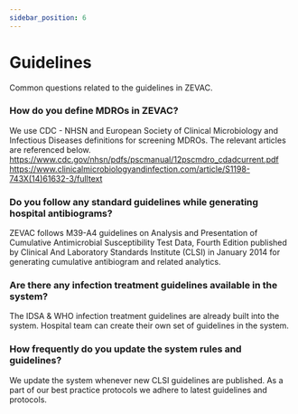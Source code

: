 ```yaml
---
sidebar_position: 6
---
```


# Guidelines

Common questions related to the guidelines in ZEVAC.


### How do you define MDROs in ZEVAC?
We use CDC - NHSN and European Society of Clinical Microbiology and Infectious Diseases definitions for screening MDROs. The relevant articles are referenced below.
https://www.cdc.gov/nhsn/pdfs/pscmanual/12pscmdro_cdadcurrent.pdf
https://www.clinicalmicrobiologyandinfection.com/article/S1198-743X(14)61632-3/fulltext

### Do you follow any standard guidelines while generating hospital antibiograms?
ZEVAC follows M39-A4 guidelines on Analysis and Presentation of Cumulative Antimicrobial Susceptibility Test Data, Fourth Edition published by Clinical And Laboratory Standards Institute (CLSI) in January 2014 for generating cumulative antibiogram and related analytics.

### Are there any infection treatment guidelines available in the system?
The IDSA & WHO infection treatment guidelines are already built into the system. Hospital team can create their own set of guidelines in the system.

### How frequently do you update the system rules and guidelines?
We update the system whenever new CLSI guidelines are published. As a part of our best practice protocols we adhere to latest guidelines and protocols.
